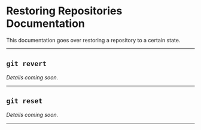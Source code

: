 # Restoring Repositories Documentation

This documentation goes over restoring a repository to a certain state.

***

## ```git revert```

*Details coming soon.*

***

## ```git reset```

*Details coming soon.*

***
